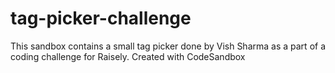 # tag-picker-challenge

This sandbox contains a small tag picker done by Vish Sharma as a part of a coding challenge for Raisely.
Created with CodeSandbox
